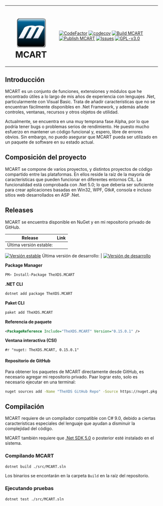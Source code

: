 <table>
<tr>
<td>
<h1 align="center">
<img src="https://raw.githubusercontent.com/TheXDS/MCART/master/Art/MCART.png" width="96px">
MCART
</h1>
</td>
<td>

[![CodeFactor](https://www.codefactor.io/repository/github/thexds/mcart/badge)](https://www.codefactor.io/repository/github/thexds/mcart)
[![codecov](https://codecov.io/gh/TheXDS/MCART/branch/master/graph/badge.svg?token=B3WZ7C4VTS)](https://codecov.io/gh/TheXDS/MCART)
[![Build MCART](https://github.com/TheXDS/MCART/actions/workflows/build.yml/badge.svg)](https://github.com/TheXDS/MCART/actions/workflows/build.yml)
[![Publish MCART](https://github.com/TheXDS/MCART/actions/workflows/publish.yml/badge.svg)](https://github.com/TheXDS/MCART/actions/workflows/publish.yml)
[![Issues](https://img.shields.io/github/issues/TheXDS/MCART)](https://github.com/TheXDS/MCART/issues)
[![GPL-v3.0](https://img.shields.io/github/license/TheXDS/MCART)](https://www.gnu.org/licenses/gpl-3.0.en.html)

</td>
</tr>
</table>

## Introducción
MCART es un conjunto de funciones, extensiones y módulos que he encontrado
útiles a lo largo de mis años de experiencia con lenguajes .Net,
particularmente con Visual Basic. Trata de añadir características que no se
encuentran fácilmente disponibles en .Net Framework, y además añade controles,
ventanas, recursos y otros objetos de utilidad.

Actualmente, se encuentra en una muy temprana fase Alpha, por lo que podría
tener bugs o problemas serios de rendimiento. He puesto mucho esfuerzo en
mantener un código funcional y, espero, libre de errores obvios. Sin embargo,
no puedo asegurar que MCART pueda ser utilizado en un paquete de software en su
estado actual.

## Composición del proyecto
MCART se compone de varios proyectos, y distintos proyectos de código
compartido entre las plataformas. En ellos reside la raíz de la mayoría de
características que pueden funcionar en diferentes entornos CIL. La
funcionalidad está comprobada con .Net 5.0; lo que debería ser suficiente
para crear aplicaciones basadas en Win32, WPF, Gtk#, consola e incluso sitios
web desarrollados en ASP .Net.

## Releases
MCART se encuentra disponible en NuGet y en mi repositorio privado de GitHub.

Release | Link
--- | ---
Última versión estable: | 
[![Versión estable](https://buildstats.info/nuget/TheXDS.MCART)](https://www.nuget.org/packages/TheXDS.MCART/)
Última versión de desarrollo: | [![Versión de desarrollo](https://buildstats.info/nuget/TheXDS.MCART?includePreReleases=true)](https://www.nuget.org/packages/TheXDS.MCART/)

**Package Manager**  
```sh
PM> Install-Package TheXDS.MCART
```

**.NET CLI**  
```sh
dotnet add package TheXDS.MCART
```

**Paket CLI**  
```sh
paket add TheXDS.MCART
```

**Referencia de paquete**  
```xml
<PackageReference Include="TheXDS.MCART" Version="0.15.0.1" />
```

**Ventana interactiva (CSI)**  
```
#r "nuget: TheXDS.MCART, 0.15.0.1"
```

#### Repositorio de GitHub
Para obtener los paquetes de MCART directamente desde GitHub, es necesario
agregar mi repositorio privado. Paar lograr esto, solo es necesario
ejecutar en una terminal:
```sh
nuget sources add -Name "TheXDS GitHub Repo" -Source https://nuget.pkg.github.com/TheXDS/index.json
```

## Compilación
MCART requiere de un compilador compatible con C# 9.0, debido a ciertas
características especiales del lenguaje que ayudan a disminuir la
complejidad del código.

MCART también requiere que [.Net SDK 5.0](https://dotnet.microsoft.com/) o
posterior esté instalado en el sistema.

### Compilando MCART
```sh
dotnet build ./src/MCART.sln
```
Los binarios se encontarán en la carpeta `Build` en la raíz del repositorio.

### Ejecutando pruebas
```sh
dotnet test ./src/MCART.sln
```
